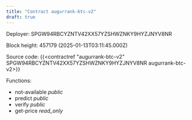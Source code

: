 ```yaml
---
title: "Contract augurrank-btc-v2"
draft: true
---
```

Deployer: SPGW94RBCYZNTV42XX57YZSHWZNKY9HYZJNYV8NR


 



Block height: 457179 (2025-01-13T03:11:45.000Z)

Source code: {{<contractref "augurrank-btc-v2" SPGW94RBCYZNTV42XX57YZSHWZNKY9HYZJNYV8NR augurrank-btc-v2>}}

Functions:

* not-available _public_
* predict _public_
* verify _public_
* get-price _read_only_
